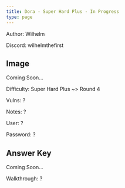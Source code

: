 ```yaml
---
title: Dora - Super Hard Plus - In Progress
type: page
---
```


Author: Wilhelm

Discord: wilhelmthefirst

## Image

Coming Soon...

Difficulty: Super Hard Plus ~> Round 4

Vulns: ?

Notes: ?

User: ?

Password: ?

## Answer Key

Coming Soon...

Walkthrough: ?
